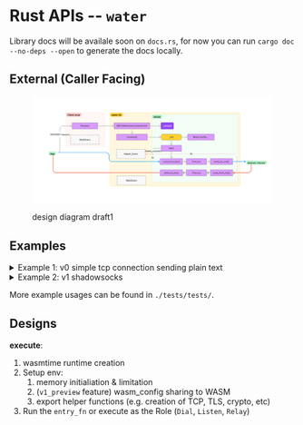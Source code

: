 # Rust APIs -- `water`

Library docs will be availale soon on `docs.rs`, for now you can run `cargo doc --no-deps --open` to generate the docs locally.

## External (Caller Facing)

<figure><img src="../../.github/assets/water_rust_lib_draft1.png" alt=""><figcaption><p>design diagram draft1</p></figcaption></figure>

## Examples

<details>

<summary>Example 1: v0 simple tcp connection sending plain text</summary>

```rust
// Some config.json file with the following configs
// 	{
// 		"remote_address": "127.0.0.1",
// 		"remote_port": 8080,
// 		"local_address": "127.0.0.1",
// 		"local_port": 8088,
//      "bypass": false
// 	}
    
// construct the config
let conf = config::WATERConfig::init(
    String::from("./test_wasm/plain.wasm"),
    String::from("_water_worker"),
    String::from("above_config.json"),
    config::WaterBinType::Dial,
    true,
)
.unwrap();

// creating the WATER client
let mut water_client = runtime::client::WATERClient::new(conf).unwrap();

// connecting to the remote_address:remote_port
water_client.connect().unwrap();

// setup the cancel pipe for exiting
water_client.cancel_with().unwrap();

// run the worker in WATM which is running in a separate thread
let handle_water = water_client.run_worker().unwrap();

let test_message = b"hello";

// sending to the remote end with the packaging logic (here is plain, depends on the WATM)
water_client.write(test_message).unwrap();

// reading from the remote end with the unpackaging logic (here is plain, depends on the WATM)
let mut buf = vec![0; 32];
let res = water_client.read(&mut buf);

// close the connection
water_client.cancel().unwrap();

// clean things up and wait for the thread to join
drop(file);
dir.close()?;
handle.join().unwrap();
match handle_water.join().unwrap() {
    Ok(_) => {}
    Err(e) => {
        eprintln!("Running _water_worker ERROR: {}", e);
        return Err(Box::new(Error::new(
            ErrorKind::Other,
            "Failed to join _water_worker thread",
        )));
    }
};
```
</details>

<details>

<summary>Example 2: v1 shadowsocks</summary>

```rust
// first setup the official shadowsocks_server end on port 8088
const SERVER_ADDR: &str = "127.0.0.1:8088";
const LOCAL_ADDR: &str = "127.0.0.1:8081";

// have the shared password
const PASSWORD: &str = "WATERisAwesome!23";

// using CHACHA20 as the cipher method
const METHOD: CipherKind = CipherKind::CHACHA20_POLY1305;

let svr = Socks5TestServer::new(SERVER_ADDR, LOCAL_ADDR, PASSWORD, METHOD, false);
svr.run().await;

// Some config.json file with the following configs
// {
//     "remote_address": "127.0.0.1",
//     "remote_port": 8088,
//     "local_address": "127.0.0.1",
//     "local_port": 8080,
//     "password": "WATERisAwesome!23",
//     "bypass": false
// }

// construct the config
let conf = config::WATERConfig::init(
    String::from("./test_wasm/ss_client_wasm.wasm"),
    String::from("v1_listen"),
    String::from("above_config.json"),
    // Runner type is currently for the relay implementation for v1
    config::WaterBinType::Runner,
    true,
)
.unwrap();

// creating the WATER client
let mut water_client = runtime::client::WATERClient::new(conf).unwrap();

// spawn a thread to run the Shadowsocks client WATM
thread::spawn(move || {
    water_client.execute().unwrap();
});

// creating the SocketAddr for ss_client
let wasm_ss_client_addr = SocketAddr::new("127.0.0.1".parse().unwrap(), 8080);

// Give some time for the WASM client to start
thread::sleep(Duration::from_millis(100));

// test the Shadowsocks client WATM
let mut c = Socks5TcpClient::connect(
    Address::DomainNameAddress("detectportal.firefox.com".to_owned(), 80),
    wasm_ss_client_addr,
)
.await
.unwrap();

let req = b"GET /success.txt HTTP/1.0\r\nHost: detectportal.firefox.com\r\nAccept: */*\r\n\r\n";
c.write_all(req).await.unwrap();
c.flush().await.unwrap();

let mut r = BufReader::new(c);

let mut buf = Vec::new();
r.read_until(b'\n', &mut buf).await.unwrap();

let http_status = b"HTTP/1.0 200 OK\r\n";
assert!(buf.starts_with(http_status));
```
</details>

More example usages can be found in `./tests/tests/`.

## Designs
**execute**: 
1. wasmtime runtime creation
2. Setup env:
    1. memory initialiation & limitation
    2. (`v1_preview` feature) wasm_config sharing to WASM
    3. export helper functions (e.g. creation of TCP, TLS, crypto, etc)
3. Run the `entry_fn` or execute as the Role (`Dial`, `Listen`, `Relay`)
